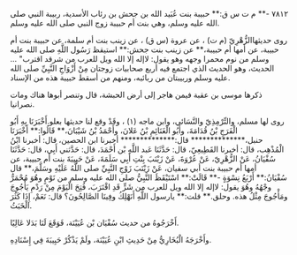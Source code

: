 ٧٨١٢ -** م ت س ق:** حبيبة بنت عُبَيد الله بن جحش بن رئاب الأسدية، ربيبة النبي صلى الله عليه وسلم، وهي بنت أم حبيبة زوج النبي صلى الله عليه وسلم.

روى حديثهاالزُّهْرِيّ (م ت) ، عن عروة (س ق) ، عن زينب بنت أم سلمة، عن حبيبة بنت أم حبيبة، عن أمها أم حبيبة،** عن زينب بنت جحش:** استيقظ رَسُول اللَّهِ صلى الله عليه وسلم من نوم محمرا وجهه وهو يقول: لاإله إلا الله ويل للعرب من شرقد اقترب" ... الحديث، وهو الحديث الذي اجتمع فيه أربع صحابيات زوجتان مِنْ أَزْوَاجِ النَّبِيِّ صلى الله عليه وسلم وربيبتان من ربائبه، ومنهم من أسقط حبيبة هذه من الإسناد.

ذكرها موسى بن عقبة فيمن هاجر إلى أرض الحبشة، قال وتنصر أبوها هناك ومات نصرانيا.

روى لها مسلم، والتِّرْمِذِيّ والنَّسَائي، وابن ماجه (١) ، وقَدْ وقع لنا حديثها بعلو.أَخْبَرَنَا بِهِ أَبُو الْفَرَجِ بْنُ قُدَامَةَ، وأَبُو الْغَنَائِمِ بْنُ عَلانَ، وأَحْمَدُ بْنُ شَيْبَانَ،** قَالُوا:** أَخْبَرَنَا حنبل،************** قال:************** أخبرنا ابن الحصين، قال: أخبرنا ابْنُ الْمُذْهِب، قال: أخبرنا القَطِيعِيّ، قال: حَدَّثَنَا عَبد اللَّهِ بْن أَحْمَدَ، قال: حَدَّثني أَبِي، قال: حَدَّثَنَا سُفْيَانُ، عَنْ الزُّهْرِيّ، عَنْ عُرْوَةَ، عَنْ زَيْنَبَ بِنْتِ أَبِي سَلَمَةَ، عَنْ حَبِيبَةَ بنت أم حبيبة، عن أمها أم حبيبة بنت أبي سفيان، عَنْ زَيْنَبَ زَوْجِ النَّبِيِّ صلى اللَّهُ عَلَيْهِ وسَلَّمَ،** قال سُفْيَانُ:** أَرْبَعُ نِسْوَةٍ -** قَالَتْ:** اسْتَيْقَظَ النَّبِيُّ صلى الله عليه وسلم من نَوْمٍ وهُوَ مُحْمَرٌّ وجْهُهُ وهُوَ يقول: لاإله إلا الله ويل للعرب من شَرٍّ قَدِ اقْتَرَبَ، فُتِحَ الْيَوْمَ مِنْ رَدْمِ يَأْجُوجَ ومَأْجُوجَ مِثْلُ هذه. وحلق.** قلت:** يارسول اللَّهِ أَنَهْلِكُ وفِينَا الصَّالِحُونَ؟ قال: نَعَمْ، إِذَا كَثُرَ الْخَبَثُ.

أَخْرَجُوهُ من حديث سُفْيَان بْن عُيَيْنَة، فَوَقَعَ لَنَا بَدَلا عَالِيًا.

وأَخْرَجَهُ الْبُخَارِيُّ مِنْ حَدِيثِ ابْنِ عُيَيْنَة، ولَمْ يَذْكُرْ حَبِيبَةَ فِي إِسْنَادِهِ.